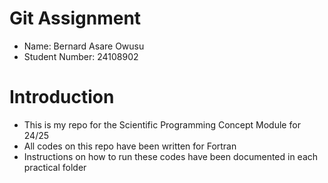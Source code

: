 # Git Assignment

* Name: Bernard Asare Owusu
* Student Number: 24108902

# Introduction

* This is my repo for the Scientific Programming Concept Module for 24/25
* All codes on this repo have been written for Fortran
* Instructions on how to run these codes have been documented in each practical folder
